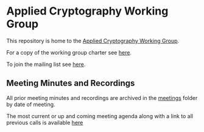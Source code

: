 # Applied Cryptography Working Group

This repository is home to the [Applied Cryptography Working Group](https://identity.foundation/).

For a copy of the working group charter see [here](https://github.com/decentralized-identity/org/blob/master/Org%20documents/WG%20documents/DIF_Applied_Crypto_WG_v1.pdf).

To join the mailing list see [here](https://lists.identity.foundation/g/crypto-wg).

## Meeting Minutes and Recordings

All prior meeting minutes and recordings are archived in the [meetings](./meetings) folder by date of meeting.

The most current or up and coming meeting agenda along with a link to all previous calls is available [here](./agenda.md)